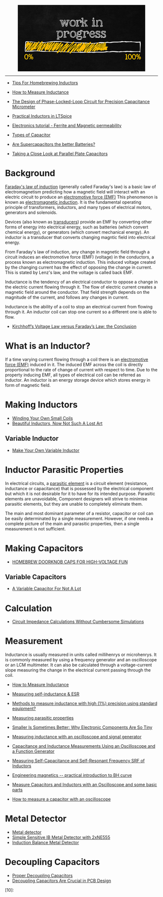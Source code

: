 <!--
Maintainer:   jeffskinnerbox@yahoo.com / www.jeffskinnerbox.me
Version:      0.0.0
-->


<div align="center">
<img src="https://raw.githubusercontent.com/jeffskinnerbox/blog/main/content/images/banners-bkgrds/work-in-progress.jpg" title="These materials require additional work and are not ready for general use." align="center" width=420px height=219px>
</div>


-----




* [Tips For Homebrewing Inductors](https://hackaday.com/2025/09/04/tips-for-homebrewing-inductors/)

* [How to Measure Inductance](https://www.wikihow.com/Measure-Inductance)
* [The Design of Phase-Locked-Loop Circuit for Precision Capacitance Micrometer](https://www.matec-conferences.org/articles/matecconf/pdf/2016/31/matecconf_iciea2016_12006.pdf)

* [Practical Inductors in LTSpice](https://hackaday.com/2023/07/18/practical-inductors-in-ltspice/)

* [Electronics tutorial - Ferrite and Magnetic permeability](https://www.youtube.com/watch?v=-EqmJx4rJTc)

* [Types of Capacitor](https://www.electronics-tutorials.ws/capacitor/cap_2.html)
* [Are Supercapacitors the better Batteries?](https://www.youtube.com/watch?v=Orf9segRLv0)

* [Taking a Close Look at Parallel Plate Capacitors](https://hackaday.com/2022/04/16/taking-a-close-look-at-parallel-plate-capacitors/)

# Background

[Faraday's law of induction][01] (generally called Faraday's law)
is a basic law of electromagnetism predicting how a magnetic field will interact
with an electric circuit to produce an [electromotive force (EMF)][03]
This phenomenon is known as [electromagnetic induction][02].
It is the fundamental operating principle of transformers, inductors,
and many types of electrical motors, generators and solenoids.

Devices (also known as [transducers][04]) provide an EMF by converting other forms of energy into electrical energy,
such as batteries (which convert chemical energy), or generators (which convert mechanical energy).
An inductor is a transducer that converts changing magntic field into electrical energy.

From Faraday's law of induction, any change in magnetic field through a circuit induces an electromotive force (EMF) (voltage) in the conductors, a process known as electromagnetic induction. This induced voltage created by the changing current has the effect of opposing the change in current. This is stated by Lenz's law, and the voltage is called back EMF.

Inductance is the tendency of an electrical conductor to oppose a change in the electric current flowing through it.
The flow of electric current creates a magnetic field around the conductor.
That field strength depends on the magnitude of the current, and follows any changes in current.

Inductance is the ability of a coil to stop an electrical current from flowing through it.
An inductor coil can stop one current so a different one is able to flow.

* [Kirchhoff’s Voltage Law versus Faraday’s Law: the Conclusion](https://www.youtube.com/watch?v=Q9LuVBfwvzA&feature=youtu.be)

# What is an Inductor?

If a time varying current flowing through a coil there is an [electromotive force (EMF)][03] induced in it.
The induced EMF across the coil is directly proportional to the rate of change of current with respect to time.
Due to the property inducing EMF, all types of electrical coil can be referred as inductor.
An inductor is an energy storage device which stores energy in form of magnetic field.

# Making Inductors

* [Winding Your Own Small Coils](https://hackaday.com/2022/02/22/winding-your-own-small-coils/)
* [Beautiful Inductors, Now Not Such A Lost Art](https://hackaday.com/2022/07/17/beautiful-inductors-now-not-such-a-lost-art/)

## Variable Inductor

* [Make Your Own Variable Inductor](https://hackaday.com/2021/04/22/make-your-own-variable-inductor/)

# Inductor Parasitic Properties

In electrical circuits, a [parasitic element][05] is a circuit element
(resistance, inductance or capacitance)
that is possessed by the electrical component but which it is not desirable for it to have for its intended purpose.
Parasitic elements are unavoidable,
Component designers will strive to minimise parasitic elements, but they are unable to completely eliminate them.

The main and most dominant parameter of a resistor, capacitor or coil can be easily determinated by a single measurement. However, if one needs a complete picture of the main and parasitic properties, then a single measurement is not sufficient.

# Making Capacitors

* [HOMEBREW DOORKNOB CAPS FOR HIGH-VOLTAGE FUN](https://hackaday.com/2021/02/19/homebrew-doorknob-caps-for-high-voltage-fun/)

## Variable Capacitors

* [A Variable Capacitor For Not A Lot](https://hackaday.com/2022/03/07/a-variable-capacitor-for-not-a-lot/)

# Calculation

* [Circuit Impedance Calculations Without Cumbersome Simulations](https://hackaday.com/2021/03/02/circuit-impedance-calculations-without-cumbersome-simulations/)

# Measurement

Inductance is usually measured in units called millihenrys or microhenrys. It is commonly measured by using a frequency generator and an oscilloscope or an LCM multimeter. It can also be calculated through a voltage-current slope measuring the change in the electrical current passing through the coil.

* [How to Measure Inductance](https://www.wikihow.com/Measure-Inductance)
* [Measuring self-inductance & ESR](https://meettechniek.info/passive/inductance.html)
* [Methods to measure inductance with high (1%) precision using standard equipment?](https://electronics.stackexchange.com/questions/417354/methods-to-measure-inductance-with-high-1-precision-using-standard-equipment)

* [Measuring parasitic properties](https://meettechniek.info/passive/parasitic.html)
* [Smaller Is Sometimes Better: Why Electronic Components Are So Tiny](https://hackaday.com/2021/11/08/smaller-is-sometimes-better-why-electronic-components-are-so-tiny/)

* [Measuring inductance with an oscilloscope and signal generator](https://www.youtube.com/watch?v=iQQe8uSZ8xc)
* [Capacitance and Inductance Measurements Using an Oscilloscope and a Function Generator](https://www.tek.com/document/application-note/capacitance-and-inductance-measurements-using-oscilloscope-and-function-ge)
* [Measuring Self-Capacitance and Self-Resonant Frequency SRF of Inductors](https://www.youtube.com/watch?v=tjbK4LsOQRk)
* [Engineering magnetics -- practical introduction to BH curve](https://www.youtube.com/watch?v=4UFKl9fULkA)

* [Measure Capacitors and Inductors with an Oscilloscope and some basic parts](https://www.youtube.com/watch?v=74fz9iwZ_sM)
* [How to measure a capacitor with an oscilloscope](https://www.youtube.com/watch?v=VylC8JFoiBo)

# Metal Detector

* [Metal detector](https://en.wikipedia.org/wiki/Metal_detector)
* [Simple Sensitive IB Metal Detector with 2xNE555](https://hackaday.io/project/182607-simple-sensitive-ib-metal-detector-with-2xne555)
* [Induction Balance Metal Detector](https://www.yumpu.com/en/document/read/11524600/induction-balance-metal-detector-geotech)

# Decoupling Capacitors

* [Proper Decoupling Capacitors](https://hackaday.com/2023/07/12/proper-decoupling-capacitors/)
* [Decoupling Capacitors Are Crucial in PCB Design](https://www.engineering.com/story/decoupling-capacitors-are-crucial-in-pcb-design)



[01]:https://en.wikipedia.org/wiki/Faraday%27s_law_of_induction
[02]:https://en.wikipedia.org/wiki/Electromagnetic_induction
[03]:https://en.wikipedia.org/wiki/Electromotive_force
[04]:https://en.wikipedia.org/wiki/Transducer
[05]:https://en.wikipedia.org/wiki/Parasitic_element_(electrical_networks)
[06]:
[07]:
[08]:
[09]:
[10]:
